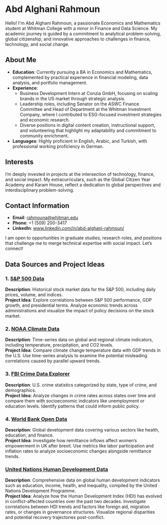 # Abd Alghani Rahmoun

Hello! I'm Abd Alghani Rahmoun, a passionate Economics and Mathematics student at Whitman College with a minor in Finance and Data Science. My academic journey is guided by a commitment to analytical problem-solving, global citizenship, and innovative approaches to challenges in finance, technology, and social change.

## About Me
- **Education**: Currently pursuing a BA in Economics and Mathematics, complemented by practical experience in financial modeling, data analysis, and portfolio management.
- **Experience**:  
  - Business Development Intern at Conzia GmbH, focusing on scaling brands in the US market through strategic analysis.  
  - Leadership roles, including Senator on the ASWC Finance Committee and Head of Department at the Whitman Investment Company, where I contributed to ESG-focused investment strategies and economic research.  
  - Diverse positions in digital content creation, instructional support, and volunteering that highlight my adaptability and commitment to community enrichment.  
- **Languages**: Highly proficient in English, Arabic, and Turkish, with professional working proficiency in German.  

## Interests
I’m deeply invested in projects at the intersection of technology, finance, and social impact. My extracurriculars, such as the Global Citizen Year Academy and Karam House, reflect a dedication to global perspectives and interdisciplinary problem-solving.

## Contact Information
- **Email**: rahmouna@whitman.edu  
- **Phone**: +1 (509) 200-3417  
- **LinkedIn**: www.linkedin.com/in/abd-alghani-rahmoun/

I am open to opportunities in graduate studies, research roles, and positions that challenge me to merge technical expertise with social impact. Let’s connect!

## Data Sources and Project Ideas

### 1. [S&P 500 Data](https://www.yfinance.com)
**Description**: Historical stock market data for the S&P 500, including daily prices, volume, and indices.  
**Project Idea**: Explore correlations between S&P 500 performance, GDP growth, and presidential terms. Analyze economic trends across administrations and visualize the impact of policy decisions on the stock market.

### 2. [NOAA Climate Data](https://www.ncdc.noaa.gov/cdo-web/)
**Description**: Time-series data on global and regional climate indicators, including temperature, precipitation, and CO2 levels.  
**Project Idea**: Compare climate change temperature data with GDP trends in the U.S. Use time-series analysis to examine the potential misleading correlations caused by parallel upward trends.

### 3. [FBI Crime Data Explorer](https://crime-data-explorer.app.cloud.gov/)
**Description**: U.S. crime statistics categorized by state, type of crime, and demographics.  
**Project Idea**: Analyze changes in crime rates across states over time and compare them with socioeconomic indicators like unemployment or education levels. Identify patterns that could inform public policy.

### 4. [World Bank Open Data](https://data.worldbank.org/)
**Description**: Global development data covering various sectors like health, education, and finance.  
**Project Idea**: Investigate how remittance inflows affect women’s empowerment in UK after brexit. Use metrics like  labor participation and inflation rates to analyze socioeconomic changes alongside remittance trends.

### [United Nations Human Development Data](https://hdr.undp.org/data-center)
**Description**: Comprehensive data on global human development indicators such as education, income, health, and inequality, compiled by the United Nations Development Programme.  
**Project Idea**: Analyze how the Human Development Index (HDI) has evolved in conflict-affected countries over the past two decades. Investigate correlations between HDI trends and factors like foreign aid, migration rates, or changes in governance structures. Visualize regional disparities and potential recovery trajectories post-conflict.

